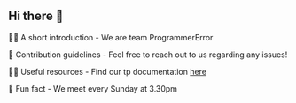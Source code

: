 ## Hi there 👋

🙋‍♀️ A short introduction - We are team ProgrammerError

🌈 Contribution guidelines - Feel free to reach out to us regarding any issues!

👩‍💻 Useful resources - Find our tp documentation [here](https://nus-cs2103-ay2122s1.github.io/tp/)

🍿 Fun fact - We meet every Sunday at 3.30pm

<!--
**Here are some ideas to get you started:**
-->
